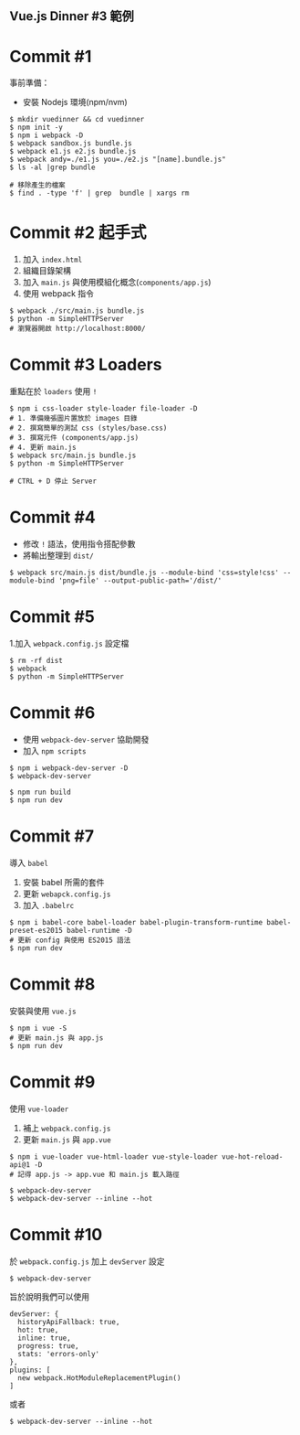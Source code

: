 Vue.js Dinner #3 範例
---

# Commit #1

事前準備：

* 安裝 Nodejs 環境(npm/nvm)

```
$ mkdir vuedinner && cd vuedinner
$ npm init -y
$ npm i webpack -D
$ webpack sandbox.js bundle.js
$ webpack e1.js e2.js bundle.js
$ webpack andy=./e1.js you=./e2.js "[name].bundle.js"
$ ls -al |grep bundle

# 移除產生的檔案
$ find . -type 'f' | grep  bundle | xargs rm
```

# Commit #2 起手式

1. 加入 `index.html`
2. 組織目錄架構
3. 加入 `main.js` 與使用模組化概念(`components/app.js`)
4. 使用 webpack 指令

```
$ webpack ./src/main.js bundle.js
$ python -m SimpleHTTPServer
# 瀏覽器開啟 http://localhost:8000/
```

# Commit #3 Loaders

重點在於 `loaders` 使用 `!`

```
$ npm i css-loader style-loader file-loader -D
# 1. 準備幾張圖片置放於 images 目錄
# 2. 撰寫簡單的測試 css (styles/base.css)
# 3. 撰寫元件 (components/app.js)
# 4. 更新 main.js
$ webpack src/main.js bundle.js
$ python -m SimpleHTTPServer

# CTRL + D 停止 Server
```

# Commit #4

* 修改 `!` 語法，使用指令搭配參數
* 將輸出整理到 `dist/`

```
$ webpack src/main.js dist/bundle.js --module-bind 'css=style!css' --module-bind 'png=file' --output-public-path='/dist/'
```

# Commit #5

1.加入 `webpack.config.js` 設定檔

```
$ rm -rf dist
$ webpack
$ python -m SimpleHTTPServer
```

# Commit #6

* 使用 `webpack-dev-server` 協助開發
* 加入 `npm scripts`

```
$ npm i webpack-dev-server -D
$ webpack-dev-server

$ npm run build
$ npm run dev
```

# Commit #7

導入 `babel`

1. 安裝 babel 所需的套件
2. 更新 `webapck.config.js`
3. 加入 `.babelrc`

```
$ npm i babel-core babel-loader babel-plugin-transform-runtime babel-preset-es2015 babel-runtime -D
# 更新 config 與使用 ES2015 語法
$ npm run dev
```

# Commit #8

安裝與使用 `vue.js`

```
$ npm i vue -S
# 更新 main.js 與 app.js
$ npm run dev
```

# Commit #9

使用 `vue-loader`

1. 補上 `webpack.config.js`
2. 更新 `main.js` 與 `app.vue`

```
$ npm i vue-loader vue-html-loader vue-style-loader vue-hot-reload-api@1 -D
# 記得 app.js -> app.vue 和 main.js 載入路徑

$ webpack-dev-server
$ webpack-dev-server --inline --hot
```

# Commit #10

於 `webpack.config.js` 加上 `devServer` 設定

```
$ webpack-dev-server
```

旨於說明我們可以使用

```
devServer: {
  historyApiFallback: true,
  hot: true,
  inline: true,
  progress: true,
  stats: 'errors-only'
},
plugins: [
  new webpack.HotModuleReplacementPlugin()
]
```

或者

```
$ webpack-dev-server --inline --hot
```
